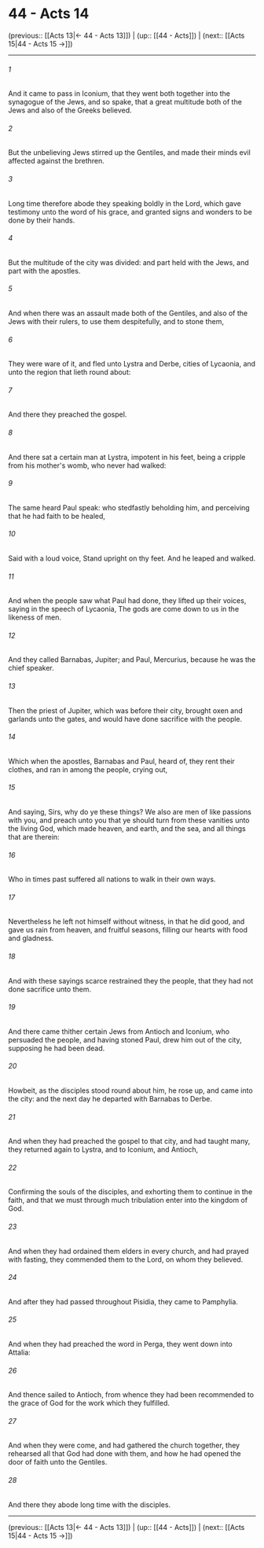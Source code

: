 # 44 - Acts 14

(previous:: [[Acts 13|← 44 - Acts 13]]) | (up:: [[44 - Acts]]) | (next:: [[Acts 15|44 - Acts 15 →]])

***


###### 1 
And it came to pass in Iconium, that they went both together into the synagogue of the Jews, and so spake, that a great multitude both of the Jews and also of the Greeks believed. 

###### 2 
But the unbelieving Jews stirred up the Gentiles, and made their minds evil affected against the brethren. 

###### 3 
Long time therefore abode they speaking boldly in the Lord, which gave testimony unto the word of his grace, and granted signs and wonders to be done by their hands. 

###### 4 
But the multitude of the city was divided: and part held with the Jews, and part with the apostles. 

###### 5 
And when there was an assault made both of the Gentiles, and also of the Jews with their rulers, to use them despitefully, and to stone them, 

###### 6 
They were ware of it, and fled unto Lystra and Derbe, cities of Lycaonia, and unto the region that lieth round about: 

###### 7 
And there they preached the gospel. 

###### 8 
And there sat a certain man at Lystra, impotent in his feet, being a cripple from his mother's womb, who never had walked: 

###### 9 
The same heard Paul speak: who stedfastly beholding him, and perceiving that he had faith to be healed, 

###### 10 
Said with a loud voice, Stand upright on thy feet. And he leaped and walked. 

###### 11 
And when the people saw what Paul had done, they lifted up their voices, saying in the speech of Lycaonia, The gods are come down to us in the likeness of men. 

###### 12 
And they called Barnabas, Jupiter; and Paul, Mercurius, because he was the chief speaker. 

###### 13 
Then the priest of Jupiter, which was before their city, brought oxen and garlands unto the gates, and would have done sacrifice with the people. 

###### 14 
Which when the apostles, Barnabas and Paul, heard of, they rent their clothes, and ran in among the people, crying out, 

###### 15 
And saying, Sirs, why do ye these things? We also are men of like passions with you, and preach unto you that ye should turn from these vanities unto the living God, which made heaven, and earth, and the sea, and all things that are therein: 

###### 16 
Who in times past suffered all nations to walk in their own ways. 

###### 17 
Nevertheless he left not himself without witness, in that he did good, and gave us rain from heaven, and fruitful seasons, filling our hearts with food and gladness. 

###### 18 
And with these sayings scarce restrained they the people, that they had not done sacrifice unto them. 

###### 19 
And there came thither certain Jews from Antioch and Iconium, who persuaded the people, and having stoned Paul, drew him out of the city, supposing he had been dead. 

###### 20 
Howbeit, as the disciples stood round about him, he rose up, and came into the city: and the next day he departed with Barnabas to Derbe. 

###### 21 
And when they had preached the gospel to that city, and had taught many, they returned again to Lystra, and to Iconium, and Antioch, 

###### 22 
Confirming the souls of the disciples, and exhorting them to continue in the faith, and that we must through much tribulation enter into the kingdom of God. 

###### 23 
And when they had ordained them elders in every church, and had prayed with fasting, they commended them to the Lord, on whom they believed. 

###### 24 
And after they had passed throughout Pisidia, they came to Pamphylia. 

###### 25 
And when they had preached the word in Perga, they went down into Attalia: 

###### 26 
And thence sailed to Antioch, from whence they had been recommended to the grace of God for the work which they fulfilled. 

###### 27 
And when they were come, and had gathered the church together, they rehearsed all that God had done with them, and how he had opened the door of faith unto the Gentiles. 

###### 28 
And there they abode long time with the disciples.

***

(previous:: [[Acts 13|← 44 - Acts 13]]) | (up:: [[44 - Acts]]) | (next:: [[Acts 15|44 - Acts 15 →]])
